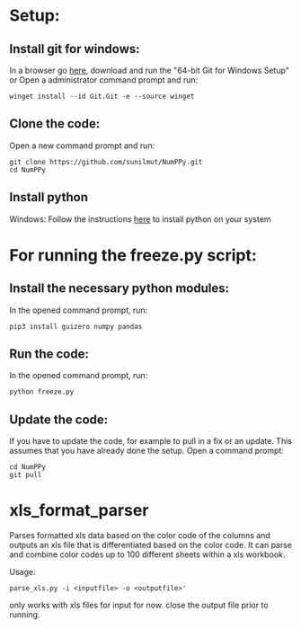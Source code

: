# Setup:
## Install git for windows:
In a browser go [here](https://git-scm.com/download/win), download and run the "64-bit Git for Windows Setup"
or
Open a administrator command prompt and run:

```
winget install --id Git.Git -e --source winget
```

## Clone the code:
Open a new command prompt and run:

```
git clone https://github.com/sunilmut/NumPPy.git
cd NumPPy
```

## Install python
Windows:
Follow the instructions [here](https://docs.microsoft.com/en-us/windows/python/scripting) to install python
on your system

# For running the freeze.py script:
## Install the necessary python modules:
In the opened command prompt, run:

```
pip3 install guizero numpy pandas
```

## Run the code:
In the opened command prompt, run:

```
python freeze.py
```

## Update the code:
If you have to update the code, for example to pull in a fix or an update. This
assumes that you have already done the setup.
Open a command prompt:
```
cd NumPPy
git pull
```

# xls_format_parser
Parses formatted xls data based on the color code of the columns
and outputs an xls file that is differentiated based on the color
code.
It can parse and combine color codes up to 100 different sheets
within a xls workbook.

Usage:
```
parse_xls.py -i <inputfile> -o <outputfile>'
```

only works with xls files for input for now.
close the output file prior to running.
